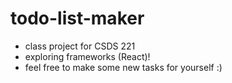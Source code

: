 # todo-list-maker

- class project for CSDS 221
- exploring frameworks (React)!
- feel free to make some new tasks for yourself :)

